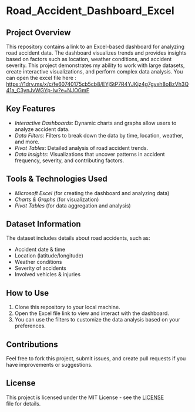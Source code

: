 # Road_Accident_Dashboard_Excel
## Project Overview
This repository contains a link to an Excel-based dashboard for analyzing road accident data. The dashboard visualizes trends and provides insights based on factors such as location, weather conditions, and accident severity. This project demonstrates my ability to work with large datasets, create interactive visualizations, and perform complex data analysis.
You can open the excel file here : https://1drv.ms/x/c/fe60740175cb5cb8/EYjStP7R4YJKjz4g7gvxh8oBzVh3Q41a_C3ynJvWGYp-lw?e=NJOGmF

## Key Features
- *Interactive Dashboards*: Dynamic charts and graphs allow users to analyze accident data.
- *Data Filters*: Filters to break down the data by time, location, weather, and more.
- *Pivot Tables*: Detailed analysis of road accident trends.
- *Data Insights*: Visualizations that uncover patterns in accident frequency, severity, and contributing factors.
## Tools & Technologies Used
- *Microsoft Excel* (for creating the dashboard and analyzing data)
- *Charts & Graphs* (for visualization)
- *Pivot Tables* (for data aggregation and analysis)

## Dataset Information
The dataset includes details about road accidents, such as:
- Accident date & time
- Location (latitude/longitude)
- Weather conditions
- Severity of accidents
- Involved vehicles & injuries

## How to Use
1. Clone this repository to your local machine.
2. Open the Excel file link to view and interact with the dashboard.
3. You can use the filters to customize the data analysis based on your preferences.

## Contributions
Feel free to fork this project, submit issues, and create pull requests if you have improvements or suggestions.
## License
This project is licensed under the MIT License - see the [LICENSE](LICENSE) file for details.
